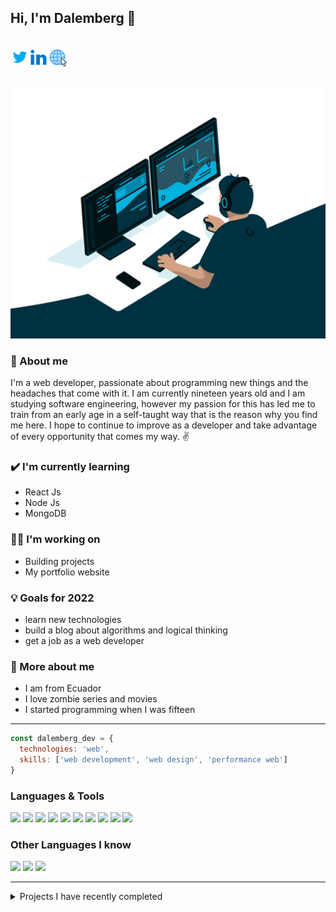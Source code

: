 ## Hi, I'm Dalemberg 👋
<br />
<a href="https://twitter.com/Dalemberg72">
  <img align="left" alt="Dalemberg - Twitter" width="30px" src="/assets/twitter.svg" />
</a>
<a href="https://www.linkedin.com/in/dalemberg-garcia-688489216/">
  <img align="left" alt="Dalemberg - Linkedin" width="30px" src="/assets/linkedin.svg" />
</a>
<a href="https://www.linkedin.com/in/dalemberg-garcia-688489216/">
  <img align="left" alt="Dalemberg - website" width="30px" src="/assets/website.png" />
</a>
<br /><br /> <br />

<p align="center">
  <img width="100%" height="400px" src="/assets/gifInit.gif" />
</p>

### 💬 About me
I'm a web developer, passionate about programming new things and the headaches that come with it. I am currently nineteen years old and I am studying software engineering, however my passion for this has led me to train from an early age in a self-taught way that is the reason why you find me here. I hope to continue to improve as a developer and take advantage of every opportunity that comes my way. ✌

### ✔️ I'm currently learning
- React Js
- Node Js
- MongoDB

### 👩‍💻 I'm working on
- Building projects 
- My portfolio website

### 💡 Goals for 2022
- learn new technologies
- build a blog about algorithms and logical thinking
- get a job as a web developer

### 👀 More about me
- I am from Ecuador
- I love zombie series and movies 
- I started programming when I was fifteen

***

```js
const dalemberg_dev = {
  technologies: 'web',
  skills: ['web development', 'web design', 'performance web']
}
```

### Languages & Tools 

<img src = "https://img.shields.io/badge/-HTML5-E34F26?style=flat&logo=html5&logoColor=white"> <img src = "https://img.shields.io/badge/-CSS3-1572B6?style=flat&logo=css3&logoColor=white">
<img src="https://img.shields.io/badge/-JavaScript-eed718?style=flat&logo=javascript&logoColor=ffffff">
<img src="https://img.shields.io/badge/-Sass-cc6699?style=flat&logo=sass&logoColor=ffffff">
<img src="https://img.shields.io/badge/-React-000000?style=flat&logo=react&logoColor=00c8ff">
<img src="https://img.shields.io/badge/-MySQL-F29111?style=flat&logo=mysql&logoColor=FFFFFF">
<img src="https://img.shields.io/badge/-Progressive Web Apps-5A0FC8?style=flat">
<img src="http://img.shields.io/badge/-Git-F1502F?style=flat&logo=git&logoColor=FFFFFF">
<img src="http://img.shields.io/badge/-Github-000000?style=flat&logo=github&logoColor=FFFFFF">
<img src="http://img.shields.io/badge/-VS%20Code-007ACC?style=flat&logo=visual%20studio%20code&logoColor=white">

<!-- 
  
  <img src="https://img.shields.io/badge/-MongoDB-4DB33D?style=flat&logo=mongodb&logoColor=FFFFFF">
  <img src="https://img.shields.io/badge/-Node.js-3C873A?style=flat&logo=Node.js&logoColor=white">

-->

### Other Languages I know
<img src="http://img.shields.io/badge/-Java-F89820?style=flat&logo=java&logoColor=white"> <img src="https://img.shields.io/badge/-C%20&%20C++-659ad2?style=flat&logo=c%2B%2B&logoColor=ffffff"> <img src="https://img.shields.io/badge/-Python-black?style=flat&logo=python&logoColor=white"> 

***

<details>
<summary>
  Projects I have recently completed
</summary>

<br />

[![ReadMe Card](https://github-readme-stats.vercel.app/api/pin/?username=Dalemberg-Dev&repo=Portafolio)](https://github.com/Dalemberg-Dev/Portafolio)]
[![ReadMe Card](https://github-readme-stats.vercel.app/api/pin/?username=Dalemberg-Dev&repo=AppCalculadoraReact)](https://github.com/Dalemberg-Dev/AppCalculadoraReact)]
[![ReadMe Card](https://github-readme-stats.vercel.app/api/pin/?username=Dalemberg-Dev&repo=AppTareasReact)](https://github.com/Dalemberg-Dev/AppTareasReact)]
[![ReadMe Card](https://github-readme-stats.vercel.app/api/pin/?username=Dalemberg-Dev&repo=Temporizador)](https://github.com/Dalemberg-Dev/Temporizador)]

<br />
</details>
